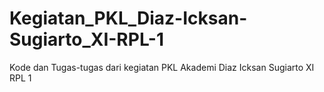 # Kegiatan_PKL_Diaz-Icksan-Sugiarto_XI-RPL-1
Kode dan Tugas-tugas dari kegiatan PKL Akademi Diaz Icksan Sugiarto XI RPL 1
